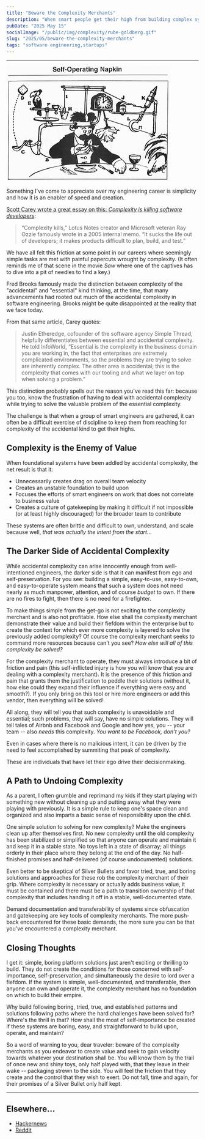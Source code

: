 ```yaml
---
title: "Beware the Complexity Merchants"
description: "When smart people get their high from building complex systems to solve simple problems, you're not going to have a good time"
pubDate: "2025 May 15"
socialImage: "/public/img/complexity/rube-goldberg.gif"
slug: "2025/05/beware-the-complexity-merchants"
tags: "software engineering,startups"
---
```


----

![Example of a Rube Goldberg machine](/public/img/complexity/rube-goldberg.gif)

Something I've come to appreciate over my engineering career is simplicity and how it is an enabler of speed and creation.

[Scott Carey wrote a great essay on this: *Complexity is killing software developers*](https://www.infoworld.com/article/2270714/complexity-is-killing-software-developers.html):

> “Complexity kills,” Lotus Notes creator and Microsoft veteran Ray Ozzie famously wrote in a 2005 internal memo. “It sucks the life out of developers; it makes products difficult to plan, build, and test.”

We have all felt this friction at some point in our careers where seemingly simple tasks are met with painful papercuts wrought by complexity.  (It often reminds me of that scene in the movie *Saw* where one of the captives has to dive into a pit of needles to find a key.)

Fred Brooks famously made the distinction between complexity of the "accidental" and "essential" kind thinking, at the time, that many advancements had rooted out much of the accidental complexity in software engineering.  Brooks might be quite disappointed at the reality that we face today.

From that same article, Carey quotes:

> Justin Etheredge, cofounder of the software agency Simple Thread, helpfully differentiates between essential and accidental complexity. He told InfoWorld, “Essential is the complexity in the business domain you are working in, the fact that enterprises are extremely complicated environments, so the problems they are trying to solve are inherently complex. The other area is accidental; this is the complexity that comes with our tooling and what we layer on top when solving a problem.”

This distinction probably spells out the reason you've read this far: because you too, know the frustration of having to deal with accidental complexity while trying to solve the valuable problem of the essential complexity.

The challenge is that when a group of smart engineers are gathered, it can often be a difficult exercise of discipline to keep them from reaching for complexity of the accidental kind to get their highs.

## Complexity is the Enemy of Value

When foundational systems have been addled by accidental complexity, the net result is that it:

- Unnecessarily creates drag on overall team velocity
- Creates an unstable foundation to build upon
- Focuses the efforts of smart engineers on work that does not correlate to business value
- Creates a culture of gatekeeping by making it difficult if not impossible (or at least highly discouraged) for the broader team to contribute

These systems are often brittle and difficult to own, understand, and scale because well, *that was actually the intent from the start*...

## The Darker Side of Accidental Complexity

While accidental complexity can arise innocently enough from well-intentioned engineers, the darker side is that it can manifest from ego and self-preservation.  For you see: building a simple, easy-to-use, easy-to-own, and easy-to-operate system means that such a system does not need nearly as much manpower, attention, and of course *budget* to own.  If there are no fires to fight, then there is no need for a firefighter.

To make things simple from the get-go is not exciting to the complexity merchant and is also not profitable.  How else shall the complexity merchant demonstrate their value and build their fiefdom within the enterprise but to create the context for which ever more complexity is layered to solve the previously added complexity?  Of course the complexity merchant seeks to command more resources because can't you see? *How else will all of this complexity be solved?*

For the complexity merchant to operate, they must always introduce a bit of friction and pain (this self-inflicted injury is how you will know that you are dealing with a complexity merchant).  It is the presence of this friction and pain that grants them the justification to peddle their solutions (without it, how else could they expand their influence if everything were easy and smooth?).  If you only bring on this tool or hire more engineers or add this vendor, then everything will be solved!

All along, they will tell you that such complexity is unavoidable and essential; such problems, they will say, have no simple solutions.  They will tell tales of Airbnb and Facebook and Google and how yes, you -- your team -- also *needs* this complexity.  *You want to be Facebook, don't you?*

Even in cases where there is no malicious intent, it can be driven by the need to feel accomplished by summiting that peak of complexity.

These are individuals that have let their ego drive their decisionmaking.

## A Path to Undoing Complexity

As a parent, I often grumble and reprimand my kids if they start playing with something new without cleaning up and putting away what they were playing with previously.  It is a simple rule to keep one's space clean and organized and also imparts a basic sense of responsibility upon the child.

One simple solution to solving for new complexity?  Make the engineers clean up after themselves first.  No new complexity until the old complexity has been stabilized or simplified so that anyone can operate and maintain it and keep it in a stable state.  No toys left in a state of disarray; all things orderly in their place where they belong at the end of the day.  No half-finished promises and half-delivered (of course undocumented) solutions.

Even better to be skeptical of Silver Bullets and favor tried, true, and boring solutions and approaches for these rob the complexity merchant of their grip.  Where complexity is necessary or actually adds business value, it must be contained and there must be a path to transition ownership of that complexity that includes handing it off in a stable, well-documented state.

Demand documentation and transferability of systems since obfuscation and gatekeeping are key tools of complexity merchants. The more push-back encountered for these basic demands, the more sure you can be that you've encountered a complexity merchant.

## Closing Thoughts

I get it: simple, boring platform solutions just aren't exciting or thrilling to build.  They do not create the conditions for those concerned with self-importance, self-preservation, and simultaneously the desire to lord over a fiefdom.  If the system is simple, well-documented, and transferable, then anyone can own and operate it, the complexity merchant has no foundation on which to build their empire.

Why build following boring, tried, true, and established patterns and solutions following paths where the hard challenges have been solved for?  Where's the thrill in that?  How shall the moat of self-importance be created if these systems are boring, easy, and straightforward to build upon, operate, and maintain?

So a word of warning to you, dear traveler: beware of the complexity merchants as you endeavor to create value and seek to gain velocity towards whatever your destination shall be.  You will know them by the trail of once new and shiny toys, only half played with, that they leave in their wake -- packaging strewn to the side.  You will feel the friction that they create and the control that they wish to exert.  Do not fall, time and again, for their promises of a Silver Bullet only half kept.

---

## Elsewhere...

- [Hackernews](https://news.ycombinator.com/item?id=44090302)
- [Reddit](https://www.reddit.com/r/programming/comments/1kny3em/beware_the_complexity_merchants/)
